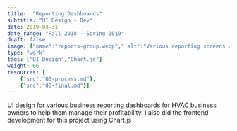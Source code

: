 ```yaml
---
title:  "Reporting Dashboards"
subtitle: "UI Design + Dev"
date: 2019-03-31
date_range: "Fall 2018 - Spring 2019"
draft: false
image: {"name":"reports-group.webp"," alt":"Various reporting screens within the Pointman App"}
type: "work"
tags: ["UI Design","Chart.js"]
weight: 66
resources: [
    {"src":"00-process.md"},
    {"src":"00-final.md"}]
---
```

UI design for various business reporting dashboards for HVAC business owners to help them manage their profitability. I also did the frontend development for this project using Chart.js